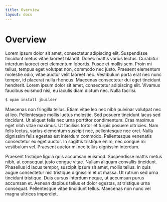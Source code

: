 ```yaml
---
title: Overview
layout: docs
---
```

# Overview
Lorem ipsum dolor sit amet, consectetur adipiscing elit. Suspendisse
tincidunt metus vitae laoreet blandit. Donec mattis varius lectus.
Curabitur interdum laoreet orci elementum lobortis. Fusce et mollis
sem. Proin mi tellus, tempus eget volutpat non, commodo nec justo.
Praesent elementum molestie odio, vitae auctor velit laoreet nec.
Vestibulum porta erat nec nunc tempor, id placerat nulla rhoncus.
Maecenas consectetur dui eget tincidunt hendrerit. Lorem ipsum
dolor sit amet, consectetur adipiscing elit. Vivamus faucibus
euismod nisi, eu iaculis diam dictum nec. Nulla facilisi.

``` bash
$ opam install jbuilder
```

Maecenas non fringilla tellus. Etiam vitae leo nec nibh pulvinar
volutpat nec at leo. Pellentesque mollis luctus molestie. Sed
posuere tincidunt lacus sed tincidunt. Ut aliquet felis nec urna
porttitor condimentum. Cras maximus eget nibh vitae maximus. Ut
facilisis tortor et turpis posuere ultricies. Nam felis lectus,
varius elementum suscipit nec, pellentesque nec orci. Nulla
dignissim felis egestas est interdum commodo. Pellentesque
venenatis consectetur ex eget auctor. In sagittis tristique
enim, nec congue mi vestibulum vel. Praesent auctor mi nec
tellus dignissim interdum.

Praesent tristique ligula quis accumsan euismod. Suspendisse
mattis metus nibh, at consequat justo congue vitae. Nullam
aliquam convallis tincidunt. Phasellus id lacus tempor,
suscipit ipsum sit amet, mollis tellus. In quis augue consectetur
nisl tristique dignissim et ut massa. Ut rutrum sed urna
tincidunt tristique. Duis cursus interdum neque, ut accumsan
purus accumsan et. Aenean dapibus tellus et dolor egestas,
at tristique urna consequat. Pellentesque vitae tincidunt
tellus. Maecenas non nunc vel magna ultrices imperdiet.
